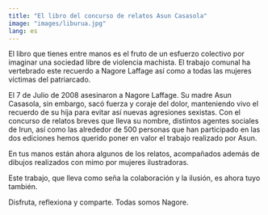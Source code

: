 ```yaml
---
title: "El libro del concurso de relatos Asun Casasola"
image: "images/liburua.jpg"
lang: es
---
```


El libro que tienes entre manos es el fruto de un esfuerzo colectivo por imaginar una sociedad libre de violencia machista. El trabajo comunal ha vertebrado este recuerdo a Nagore Laffage así como a todas las mujeres víctimas del patriarcado.

El 7 de Julio de 2008 asesinaron a Nagore Laffage. Su madre Asun Casasola, sin embargo, sacó fuerza y coraje del dolor, manteniendo vivo el recuerdo de su hija para evitar así nuevas agresiones sexistas. Con el concurso de relatos breves que lleva su nombre, distintos agentes sociales de Irun, así como las alrededor de 500 personas que han participado en las dos ediciones hemos querido 
poner en valor el trabajo realizado por Asun.

En tus manos están ahora algunos de los relatos, acompañados además de dibujos realizados con mimo por mujeres ilustradoras.

Este trabajo, que lleva como seña la colaboración y la ilusión, es ahora tuyo también.

Disfruta, reflexiona y comparte.
Todas somos Nagore.
